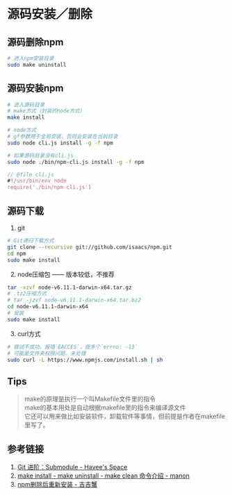 # 源码安装／删除
## 源码删除npm
```bash
# 进入npm安装目录
sudo make uninstall
```

## 源码安装npm
```bash
# 进入源码目录
# make方式（封装的node方式）
make install

# node方式
# gf参数用于全局安装，否则会安装在当前目录
sudo node cli.js install -g -f npm

# 如果源码目录没有cli.js
sudo node ./bin/npm-cli.js install -g -f npm
```

```javascript
// @file cli.js
#!/usr/bin/env node
require('./bin/npm-cli.js')
```

## 源码下载
1. git

```bash
# Git递归下载方式
git clone --recursive git://github.com/isaacs/npm.git 
cd npm
sudo make install
```
2. node压缩包 —— 版本较低，不推荐

```bash
tar -xzvf node-v6.11.1-darwin-x64.tar.gz
# .tz2压缩方式
# tar -jzvf node-v6.11.1-darwin-x64.tar.bz2
cd node-v6.11.1-darwin-x64
# 安装
sudo make install
```

3. curl方式

```bash
# 尝试不成功，报错`EACCES`，很多个`errno: -13`
# 可能是文件夹权限问题，未处理
sudo curl -L https://www.npmjs.com/install.sh | sh
```

## Tips
> make的原理是执行一个叫Makefile文件里的指令  
> make的基本用处是自动根据makefile里的指令来编译源文件  
> 它还可以用来做比如安装软件，卸载软件等事情，但前提是作者在makefile里写了。

## 参考链接
1. [Git 进阶：Submodule - Havee's Space](https://havee.me/linux/2012-06/the-git-advanced-submodule.html)
2. [make install - make uninstall - make clean 命令介绍 - manon](http://www.blogdaren.com/post-1405.html)
3. [npm删除后重新安装 - 吉吉蟹](http://www.cnblogs.com/xiezhe/p/4575746.html)